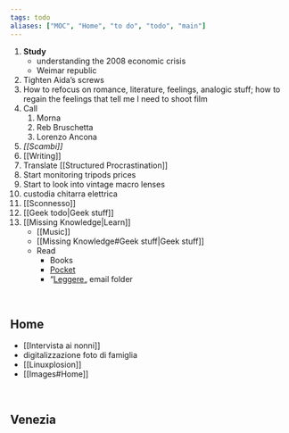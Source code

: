 ```yaml
---
tags: todo
aliases: ["MOC", "Home", "to do", "todo", "main"]
---
```

1. **Study**
	- understanding the 2008 economic crisis
	- Weimar republic
2. Tighten Aida’s screws
1. How to refocus on romance, literature, feelings, analogic stuff; how to regain the feelings that tell me I need to shoot film
1. Call
	1. Morna
	2. Reb Bruschetta
	3. Lorenzo Ancona
2. *[[Scambi]]*
3. [[Writing]]
4. Translate [[Structured Procrastination]]
5. Start monitoring tripods prices
6. Start to look into vintage macro lenses
7. custodia chitarra elettrica
8. [[Sconnesso]]
9. [[Geek todo|Geek stuff]]
10. [[Missing Knowledge|Learn]]
	- [[Music]]
	- [[Missing Knowledge#Geek stuff|Geek stuff]]
	- Read
		- Books
		- [Pocket](https://app.getpocket.com "Pocket")
		- “[Leggere](https://beta.protonmail.com "ProtonMail web app")„ email folder

<br>

## Home

- [[Intervista ai nonni]]
- digitalizzazione foto di famiglia
- [[Linuxplosion]]
- [[Images#Home]]

<br>

## Venezia


